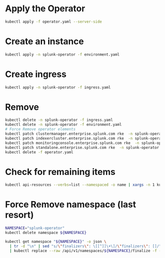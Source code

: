 
# Apply the Operator
```bash
kubectl apply -f operator.yaml --server-side
```

# Create an instance
```bash
kubectl apply -n splunk-operator -f environment.yaml
```

# Create ingress
```bash
kubectl apply -n splunk-operator -f ingress.yaml
```

# Remove
```bash
kubectl delete -n splunk-operator -f ingress.yaml
kubectl delete -n splunk-operator -f environment.yaml
# Force Remove operator elements
kubectl patch clustermanager.enterprise.splunk.com rke  -n splunk-operator -p '{"metadata":{"finalizers":[]}}' --type=merge
kubectl patch indexercluster.enterprise.splunk.com rke  -n splunk-operator -p '{"metadata":{"finalizers":[]}}' --type=merge
kubectl patch monitoringconsole.enterprise.splunk.com rke  -n splunk-operator -p '{"metadata":{"finalizers":[]}}' --type=merge
kubectl patch standalone.enterprise.splunk.com rke  -n splunk-operator -p '{"metadata":{"finalizers":[]}}' --type=merge
kubectl delete -f operator.yaml
```

# Check for remaining items
```bash
kubectl api-resources --verbs=list --namespaced -o name | xargs -n 1 kubectl get --show-kind --ignore-not-found -n splunk-operator
```

# Force Remove namespace (last resort)
```bash
NAMESPACE="splunk-operator"
kubectl delete namespace ${NAMESPACE}

kubectl get namespace "${NAMESPACE}" -o json \
  | tr -d "\n" | sed "s/\"finalizers\": \[[^]]\+\]/\"finalizers\": []/" \
  | kubectl replace --raw /api/v1/namespaces/${NAMESPACE}/finalize -f -
```
